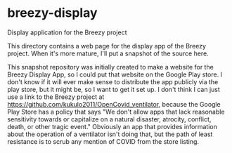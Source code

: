 # breezy-display
Display application for the Breezy project

This directory contains a web page for the display app of the Breezy
project.  When it's more mature, I'll put a snapshot of the source here.

This snapshot repository was initially created to make a website for
the Breezy Display App, so I could put that website on the Google Play
store.  I don't know if it will ever make sense to distribute the app
publicly via the play store, but it might be, so I want to get it set
up.  I don't think I can just use a link to the Breezy project at
https://github.com/kukulo2011/OpenCovid_ventilator, because the Google
Play Store has a policy that says "We don't allow apps that lack 
reasonable sensitivity towards or capitalize on a natural disaster, 
atrocity, conflict, death, or other tragic event."  Obviously an app
that provides information about the operation of a ventilator isn't
doing that, but the path of least resistance is to scrub any mention
of COVID from the store listing.
